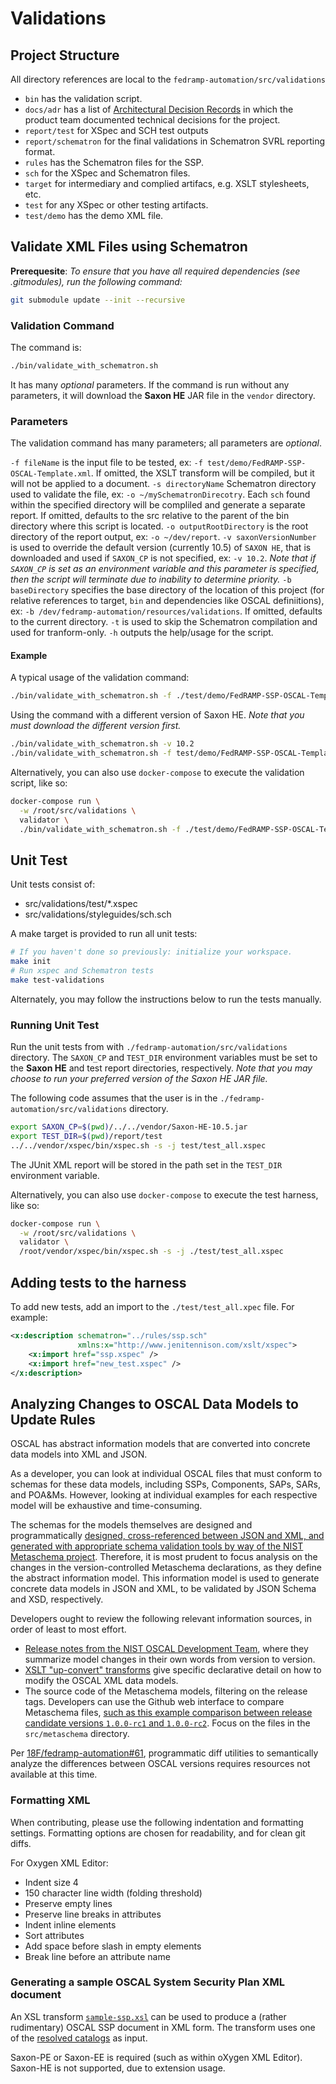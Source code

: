 # Validations

## Project Structure

All directory references are local to the `fedramp-automation/src/validations`

* `bin` has the validation script.
* `docs/adr` has a list of [Architectural Decision Records](https://adr.github.io) in which the product team documented technical decisions for the project.
* `report/test` for XSpec and SCH test outputs
* `report/schematron` for the final validations in Schematron SVRL reporting format.
* `rules` has the Schematron files for the SSP.
* `sch` for the XSpec and Schematron files.
* `target` for intermediary and complied artifacs, e.g. XSLT stylesheets, etc.
* `test` for any XSpec or other testing artifacts.
* `test/demo` has the demo XML file.

## Validate XML Files using Schematron

**Prerequesite**: *To ensure that you have all required dependencies (see .gitmodules), run the following command:*

```sh
git submodule update --init --recursive
```

### Validation Command

The command is:

```sh
./bin/validate_with_schematron.sh
```

It has many *optional* parameters. If the command is run without any parameters, it will download the **Saxon HE** JAR file in the `vendor` directory.

### Parameters

The validation command has many parameters; all parameters are *optional*.

`-f fileName` is the input file to be tested, ex: `-f test/demo/FedRAMP-SSP-OSCAL-Template.xml`. If omitted, the XSLT transform will be compiled, but it will not be applied to a document.
`-s directoryName` Schematron directory used to validate the file, ex: `-o ~/mySchematronDirecotry`. Each `sch` found within the specified directory will be compliled and generate a separate report. If omitted, defaults to the src relative to the parent of the bin directory where this script is located.
`-o outputRootDirectory` is the root directory of the report output, ex: `-o ~/dev/report`.
`-v saxonVersionNumber` is used to override the default version (currently 10.5) of `SAXON HE`, that is downloaded and used if `SAXON_CP` is not specified, ex:  `-v 10.2`. *Note that if `SAXON_CP` is set as an environment variable and this parameter is specified, then the script will terminate due to inability to determine priority.*
`-b baseDirectory` specifies the base directory of the location of this project (for relative references to target, `bin` and dependencies like OSCAL definiitions), ex: `-b /dev/fedramp-automation/resources/validations`. If omitted, defaults to the current directory.
`-t` is used to skip the Schematron compilation and used for tranform-only.
`-h` outputs the help/usage for the script.

#### Example

A typical usage of the validation command:

```sh
./bin/validate_with_schematron.sh -f ./test/demo/FedRAMP-SSP-OSCAL-Template.xml -o ~/dev/report
```

Using the command with a different version of Saxon HE. *Note that you must download the different version first.*

```sh
./bin/validate_with_schematron.sh -v 10.2
./bin/validate_with_schematron.sh -f test/demo/FedRAMP-SSP-OSCAL-Template.xml -o ~/dev/report -v 10.2
```

Alternatively, you can also use `docker-compose` to execute the validation script, like so:

```sh
docker-compose run \
  -w /root/src/validations \
  validator \
  ./bin/validate_with_schematron.sh -f ./test/demo/FedRAMP-SSP-OSCAL-Template.xml
```

## Unit Test

Unit tests consist of:

- src/validations/test/*.xspec
- src/validations/styleguides/sch.sch

A make target is provided to run all unit tests:

```sh
# If you haven't done so previously: initialize your workspace.
make init
# Run xspec and Schematron tests
make test-validations
```

Alternately, you may follow the instructions below to run the tests manually.

### Running Unit Test

Run the unit tests from with `./fedramp-automation/src/validations` directory. The `SAXON_CP` and `TEST_DIR` environment variables must be set to the **Saxon HE** and test report directories, respectively. *Note that you may choose to run your preferred version of the Saxon HE JAR file.*

The following code assumes that the user is in the `./fedramp-automation/src/validations` directory.

```sh
export SAXON_CP=$(pwd)/../../vendor/Saxon-HE-10.5.jar
export TEST_DIR=$(pwd)/report/test
../../vendor/xspec/bin/xspec.sh -s -j test/test_all.xspec
```

The JUnit XML report will be stored in the path set in the `TEST_DIR` environment variable.

Alternatively, you can also use `docker-compose` to execute the test harness, like so:

```sh
docker-compose run \
  -w /root/src/validations \
  validator \
  /root/vendor/xspec/bin/xspec.sh -s -j ./test/test_all.xspec
```

## Adding tests to the harness

To add new tests, add an import to the `./test/test_all.xpec` file. For example:

```xml
<x:description schematron="../rules/ssp.sch"
               xmlns:x="http://www.jenitennison.com/xslt/xspec">
    <x:import href="ssp.xspec" />
    <x:import href="new_test.xspec" />
</x:description>
```

## Analyzing Changes to OSCAL Data Models to Update Rules

OSCAL has abstract information models that are converted into concrete data models into XML and JSON.

As a developer, you can look at individual OSCAL files that must conform to schemas for these data models, including SSPs, Components, SAPs, SARs, and POA&Ms. However, looking at individual examples for each respective model will be exhaustive and time-consuming.

The schemas for the models themselves are designed and programmatically [designed, cross-referenced between JSON and XML, and generated with appropriate schema validation tools by way of the NIST Metaschema project](https://pages.nist.gov/OSCAL/documentation/schema/overview/). Therefore, it is most prudent to focus analysis on the changes in the version-controlled Metaschema declarations, as they define the abstract information model. This information model is used to generate concrete data models in JSON and XML, to be validated by JSON Schema and XSD, respectively.

Developers ought to review the following relevant information sources, in order of least to most effort.

* [Release notes from the NIST OSCAL Development Team](https://github.com/usnistgov/OSCAL/blob/master/src/release/release-notes.md), where they summarize model changes in their own words from version to version.
* [XSLT "up-convert" transforms](https://github.com/usnistgov/OSCAL/tree/f44426e0ec14431b88833dbd381b5434d0892403/src/release/content-upgrade) give specific declarative detail on how to modify the OSCAL XML data models.
* The source code of the Metaschema models, filtering on the release tags. Developers can use the Github web interface to compare Metaschema files, [such as this example comparison between release candidate versions `1.0.0-rc1` and `1.0.0-rc2`](https://github.com/usnistgov/OSCAL/compare/v1.0.0-rc1...v1.0.0-rc2). Focus on the files in the `src/metaschema` directory.

Per [18F/fedramp-automation#61](https://github.com/18F/fedramp-automation/issues/61), programmatic diff utilities to semantically analyze the differences between OSCAL versions requires resources not available at this time.

### Formatting XML

When contributing, please use the following indentation and formatting settings. Formatting options are chosen for readability, and for clean git diffs.

For Oxygen XML Editor: 
- Indent size 4
- 150 character line width (folding threshold)
- Preserve empty lines
- Preserve line breaks in attributes
- Indent inline elements
- Sort attributes
- Add space before slash in empty elements
- Break line before an attribute name

### Generating a sample OSCAL System Security Plan XML document

An XSL transform [`sample-ssp.xsl`](rules/sample-ssp.xsl) can be used to produce a (rather rudimentary) OSCAL SSP document in XML form. The transform uses one of the [resolved catalogs](../../dist/content/baselines/rev4/xml) as input.

Saxon-PE or Saxon-EE is required (such as within oXygen XML Editor). Saxon-HE is not supported, due to extension usage.
